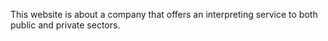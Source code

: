 This website is about a company that offers an interpreting service to both public and private sectors.
